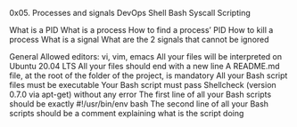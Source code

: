 0x05. Processes and signals
DevOps
Shell
Bash
Syscall
Scripting

What is a PID
What is a process
How to find a process’ PID
How to kill a process
What is a signal
What are the 2 signals that cannot be ignored

General
Allowed editors: vi, vim, emacs
All your files will be interpreted on Ubuntu 20.04 LTS
All your files should end with a new line
A README.md file, at the root of the folder of the project, is mandatory
All your Bash script files must be executable
Your Bash script must pass Shellcheck (version 0.7.0 via apt-get) without any error
The first line of all your Bash scripts should be exactly #!/usr/bin/env bash
The second line of all your Bash scripts should be a comment explaining what is the script doing
